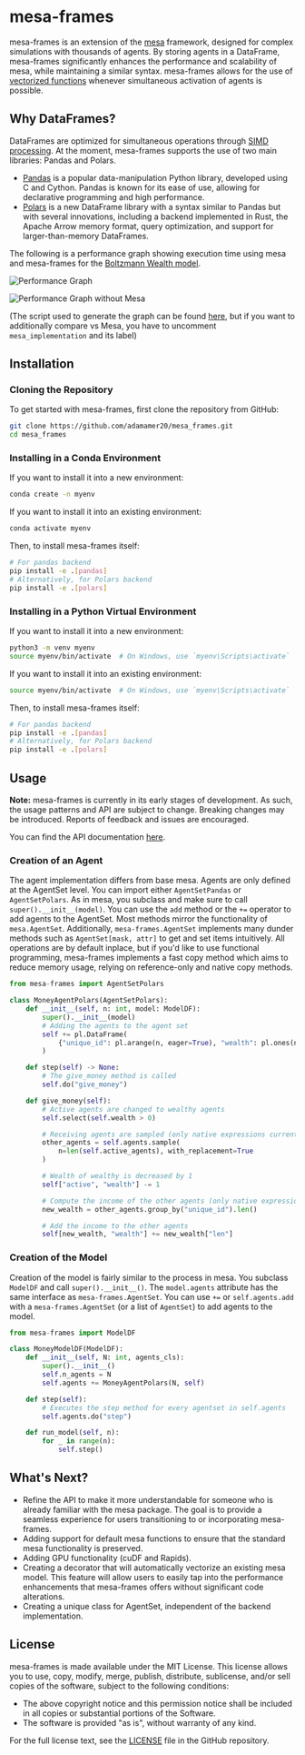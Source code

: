 # mesa-frames

mesa-frames is an extension of the [mesa](https://github.com/projectmesa/mesa) framework, designed for complex simulations with thousands of agents. By storing agents in a DataFrame, mesa-frames significantly enhances the performance and scalability of mesa, while maintaining a similar syntax. mesa-frames allows for the use of [vectorized functions](https://vegibit.com/what-is-a-vectorized-operation-in-pandas/) whenever simultaneous activation of agents is possible.

## Why DataFrames?

DataFrames are optimized for simultaneous operations through [SIMD processing](https://en.wikipedia.org/wiki/Single_instruction,_multiple_data). At the moment, mesa-frames supports the use of two main libraries: Pandas and Polars.

- [Pandas](https://pandas.pydata.org/) is a popular data-manipulation Python library, developed using C and Cython. Pandas is known for its ease of use, allowing for declarative programming and high performance.
- [Polars](https://pola.rs/) is a new DataFrame library with a syntax similar to Pandas but with several innovations, including a backend implemented in Rust, the Apache Arrow memory format, query optimization, and support for larger-than-memory DataFrames.

The following is a performance graph showing execution time using mesa and mesa-frames for the [Boltzmann Wealth model](https://mesa.readthedocs.io/en/stable/tutorials/intro_tutorial.html).

![Performance Graph](https://github.com/adamamer20/mesa_frames/blob/main/docs/images/readme_plot.png)

![Performance Graph without Mesa](https://github.com/adamamer20/mesa_frames/blob/main/docs/images/readme_plot_1.png)

(The script used to generate the graph can be found [here](https://github.com/adamamer20/mesa_frames/blob/main/docs/scripts/readme_plot.py), but if you want to additionally compare vs Mesa, you have to uncomment `mesa_implementation` and its label)

## Installation

### Cloning the Repository

To get started with mesa-frames, first clone the repository from GitHub:

```bash
git clone https://github.com/adamamer20/mesa_frames.git
cd mesa_frames
```

### Installing in a Conda Environment

If you want to install it into a new environment:

```bash
conda create -n myenv
```

If you want to install it into an existing environment:

```bash
conda activate myenv
```

Then, to install mesa-frames itself:
```bash
# For pandas backend
pip install -e .[pandas]
# Alternatively, for Polars backend
pip install -e .[polars]
```

### Installing in a Python Virtual Environment

If you want to install it into a new environment:

```bash
python3 -m venv myenv
source myenv/bin/activate  # On Windows, use `myenv\Scripts\activate`
```

If you want to install it into an existing environment:

```bash
source myenv/bin/activate  # On Windows, use `myenv\Scripts\activate`
```

Then, to install mesa-frames itself:
```bash
# For pandas backend
pip install -e .[pandas]
# Alternatively, for Polars backend
pip install -e .[polars]
```


## Usage

**Note:** mesa-frames is currently in its early stages of development. As such, the usage patterns and API are subject to change. Breaking changes may be introduced. Reports of feedback and issues are encouraged.

You can find the API documentation [here](https://adamamer20.github.io/mesa-frames/api).

### Creation of an Agent

The agent implementation differs from base mesa. Agents are only defined at the AgentSet level. You can import either `AgentSetPandas` or `AgentSetPolars`. As in mesa, you subclass and make sure to call `super().__init__(model)`. You can use the `add` method or the `+=` operator to add agents to the AgentSet. Most methods mirror the functionality of `mesa.AgentSet`. Additionally, `mesa-frames.AgentSet` implements many dunder methods such as `AgentSet[mask, attr]` to get and set items intuitively. All operations are by default inplace, but if you'd like to use functional programming, mesa-frames implements a fast copy method which aims to reduce memory usage, relying on reference-only and native copy methods.

```python
from mesa-frames import AgentSetPolars

class MoneyAgentPolars(AgentSetPolars):
    def __init__(self, n: int, model: ModelDF):
        super().__init__(model)
        # Adding the agents to the agent set
        self += pl.DataFrame(
            {"unique_id": pl.arange(n, eager=True), "wealth": pl.ones(n, eager=True)}
        )

    def step(self) -> None:
        # The give_money method is called
        self.do("give_money")

    def give_money(self):
        # Active agents are changed to wealthy agents
        self.select(self.wealth > 0)

        # Receiving agents are sampled (only native expressions currently supported)
        other_agents = self.agents.sample(
            n=len(self.active_agents), with_replacement=True
        )

        # Wealth of wealthy is decreased by 1
        self["active", "wealth"] -= 1

        # Compute the income of the other agents (only native expressions currently supported)
        new_wealth = other_agents.group_by("unique_id").len()

        # Add the income to the other agents
        self[new_wealth, "wealth"] += new_wealth["len"]
```

### Creation of the Model

Creation of the model is fairly similar to the process in mesa. You subclass `ModelDF` and call `super().__init__()`. The `model.agents` attribute has the same interface as `mesa-frames.AgentSet`. You can use `+=` or `self.agents.add` with a `mesa-frames.AgentSet` (or a list of `AgentSet`) to add agents to the model.

```python
from mesa-frames import ModelDF

class MoneyModelDF(ModelDF):
    def __init__(self, N: int, agents_cls):
        super().__init__()
        self.n_agents = N
        self.agents += MoneyAgentPolars(N, self)

    def step(self):
        # Executes the step method for every agentset in self.agents
        self.agents.do("step")

    def run_model(self, n):
        for _ in range(n):
            self.step()
```

## What's Next?

- Refine the API to make it more understandable for someone who is already familiar with the mesa package. The goal is to provide a seamless experience for users transitioning to or incorporating mesa-frames.
- Adding support for default mesa functions to ensure that the standard mesa functionality is preserved.
- Adding GPU functionality (cuDF and Rapids).
- Creating a decorator that will automatically vectorize an existing mesa model. This feature will allow users to easily tap into the performance enhancements that mesa-frames offers without significant code alterations.
- Creating a unique class for AgentSet, independent of the backend implementation.

## License

mesa-frames is made available under the MIT License. This license allows you to use, copy, modify, merge, publish, distribute, sublicense, and/or sell copies of the software, subject to the following conditions:

- The above copyright notice and this permission notice shall be included in all copies or substantial portions of the Software.
- The software is provided "as is", without warranty of any kind.

For the full license text, see the [LICENSE](https://github.com/adamamer20/mesa_frames/blob/main/LICENSE) file in the GitHub repository.
